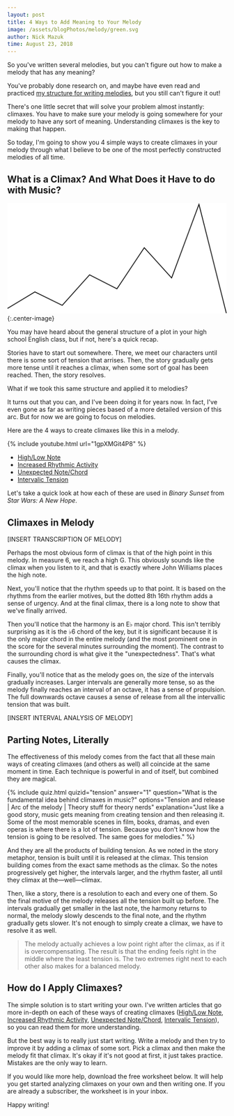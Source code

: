 ```yaml
---
layout: post
title: 4 Ways to Add Meaning to Your Melody
image: /assets/blogPhotos/melody/green.svg
author: Nick Mazuk
time: August 23, 2018
---
```


So you've written several melodies, but you can't figure out how to make a melody that has any meaning?

You've probably done research on, and maybe have even read and practiced [my structure for writing melodies](/blog/BuildingBlocksOfMelody), but you still can't figure it out!

There's one little secret that will solve your problem almost instantly: climaxes. You have to make sure your melody is going somewhere for your melody to have any sort of meaning. Understanding climaxes is the key to making that happen.

So today, I'm going to show you 4 simple ways to create climaxes in your melody through what I believe to be one of the most perfectly constructed melodies of all time.

<!--end-of-intro-->

## What is a Climax? And What Does it Have to do with Music?

![Plot Arc](/blog/resources/plotArc.png "Plot Arc"){:.center-image}

You may have heard about the general structure of a plot in your high school English class, but if not, here's a quick recap.

Stories have to start out somewhere. There, we meet our characters until there is some sort of tension that arrises. Then, the story gradually gets more tense until it reaches a climax, when some sort of goal has been reached. Then, the story resolves.

What if we took this same structure and applied it to melodies?

It turns out that you can, and I've been doing it for years now. In fact, I've even gone as far as writing pieces based of a more detailed version of this arc. But for now we are going to focus on melodies.

Here are the 4 ways to create climaxes like this in a melody.

{% include youtube.html url="1gpXMGit4P8" %}

- [High/Low Note](/blog/HighLowNoteClimaxes)
- [Increased Rhythmic Activity](/blog/RhythmicClimaxes)
- [Unexpected Note/Chord](UnexpectedNoteClimaxes)
- [Intervalic Tension](IntervalicClimaxes)

Let's take a quick look at how each of these are used in *Binary Sunset* from *Star Wars: A New Hope*.

## Climaxes in Melody

[INSERT TRANSCRIPTION OF MELODY]

Perhaps the most obvious form of climax is that of the high point in this melody. In measure 6, we reach a high G. This obviously sounds like the climax when you listen to it, and that is exactly where John Williams places the high note.

Next, you'll notice that the rhythm speeds up to that point. It is based on the rhythms from the earlier motives, but the dotted 8th 16th rhythm adds a sense of urgency. And at the final climax, there is a long note to show that we've finally arrived.

Then you'll notice that the harmony is an E&#9837; major chord. This isn't terribly surprising as it is the &#9837;6 chord of the key, but it is significant because it is the only major chord in the entire melody (and the most prominent one in the score for the several minutes surrounding the moment). The contrast to the surrounding chord is what give it the "unexpectedness". That's what causes the climax.

Finally, you'll notice that as the melody goes on, the size of the intervals gradually increases. Larger intervals are generally more tense, so as the melody finally reaches an interval of an octave, it has a sense of propulsion. The full downwards octave causes a sense of release from all the intervallic tension that was built.

[INSERT INTERVAL ANALYSIS OF MELODY]

## Parting Notes, Literally

The effectiveness of this melody comes from the fact that all these main ways of creating climaxes (and others as well) all coincide at the same moment in time. Each technique is powerful in and of itself, but combined they are magical.

{% include quiz.html quizid="tension" answer="1" question="What is the fundamental idea behind climaxes in music?" options="Tension and release | Arc of the melody | Theory stuff for theory nerds" explanation="Just like a good story, music gets meaning from creating tension and then releasing it. Some of the most memorable scenes in film, books, dramas, and even operas is where there is a lot of tension. Because you don't know how the tension is going to be resolved. The same goes for melodies." %}

And they are all the products of building tension. As we noted in the story metaphor, tension is built until it is released at the climax. This tension building comes from the exact same methods as the climax. So the notes progressively get higher, the intervals larger, and the rhythm faster, all until they climax at the&mdash;well&mdash;climax.

Then, like a story, there is a resolution to each and every one of them. So the final motive of the melody releases all the tension built up before. The intervals gradually get smaller in the last note, the harmony returns to normal, the melody slowly descends to the final note, and the rhythm gradually gets slower. It's not enough to simply create a climax, we have to resolve it as well.

> The melody actually achieves a low point right after the climax, as if it is overcompensating. The result is that the ending feels right in the middle where the least tension is. The two extremes right next to each other also makes for a balanced melody.

## How do I Apply Climaxes?

The simple solution is to start writing your own. I've written articles that go more in-depth on each of these ways of creating climaxes ([High/Low Note](/blog/HighLowNoteClimaxes), [Increased Rhythmic Activity](/blog/RhythmicClimaxes), [Unexpected Note/Chord](UnexpectedNoteClimaxes), [Intervalic Tension](IntervalicClimaxes)), so you can read them for more understanding.

But the best way is to really just start writing. Write a melody and then try to improve it by adding a climax of some sort. Pick a climax and then make the melody fit that climax. It's okay if it's not good at first, it just takes practice. Mistakes are the only way to learn.

If you would like more help, download the free worksheet below. It will help you get started analyzing climaxes on your own and then writing one. If you are already a subscriber, the worksheet is in your inbox.

Happy writing!
